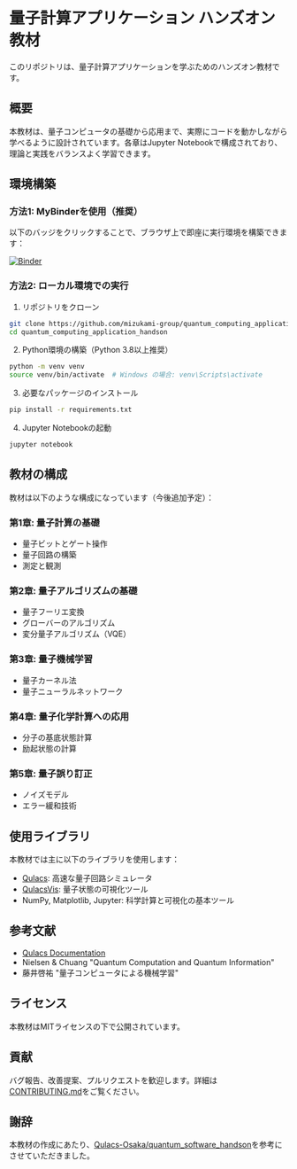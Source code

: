 # 量子計算アプリケーション ハンズオン教材

このリポジトリは、量子計算アプリケーションを学ぶためのハンズオン教材です。

## 概要

本教材は、量子コンピュータの基礎から応用まで、実際にコードを動かしながら学べるように設計されています。各章はJupyter Notebookで構成されており、理論と実践をバランスよく学習できます。

## 環境構築

### 方法1: MyBinderを使用（推奨）

以下のバッジをクリックすることで、ブラウザ上で即座に実行環境を構築できます：

[![Binder](https://mybinder.org/badge_logo.svg)](https://mybinder.org/v2/gh/mizukami-group/quantum_computing_application_handson/main)

### 方法2: ローカル環境での実行

1. リポジトリをクローン
```bash
git clone https://github.com/mizukami-group/quantum_computing_application_handson.git
cd quantum_computing_application_handson
```

2. Python環境の構築（Python 3.8以上推奨）
```bash
python -m venv venv
source venv/bin/activate  # Windows の場合: venv\Scripts\activate
```

3. 必要なパッケージのインストール
```bash
pip install -r requirements.txt
```

4. Jupyter Notebookの起動
```bash
jupyter notebook
```

## 教材の構成

教材は以下のような構成になっています（今後追加予定）：

### 第1章: 量子計算の基礎
- 量子ビットとゲート操作
- 量子回路の構築
- 測定と観測

### 第2章: 量子アルゴリズムの基礎
- 量子フーリエ変換
- グローバーのアルゴリズム
- 変分量子アルゴリズム（VQE）

### 第3章: 量子機械学習
- 量子カーネル法
- 量子ニューラルネットワーク

### 第4章: 量子化学計算への応用
- 分子の基底状態計算
- 励起状態の計算

### 第5章: 量子誤り訂正
- ノイズモデル
- エラー緩和技術

## 使用ライブラリ

本教材では主に以下のライブラリを使用します：

- [Qulacs](https://github.com/qulacs/qulacs): 高速な量子回路シミュレータ
- [QulacsVis](https://github.com/qulacs/qulacs-visualizer): 量子状態の可視化ツール
- NumPy, Matplotlib, Jupyter: 科学計算と可視化の基本ツール

## 参考文献

- [Qulacs Documentation](http://docs.qulacs.org/)
- Nielsen & Chuang "Quantum Computation and Quantum Information"
- 藤井啓祐 "量子コンピュータによる機械学習"

## ライセンス

本教材はMITライセンスの下で公開されています。

## 貢献

バグ報告、改善提案、プルリクエストを歓迎します。詳細は[CONTRIBUTING.md](CONTRIBUTING.md)をご覧ください。

## 謝辞

本教材の作成にあたり、[Qulacs-Osaka/quantum_software_handson](https://github.com/Qulacs-Osaka/quantum_software_handson)を参考にさせていただきました。